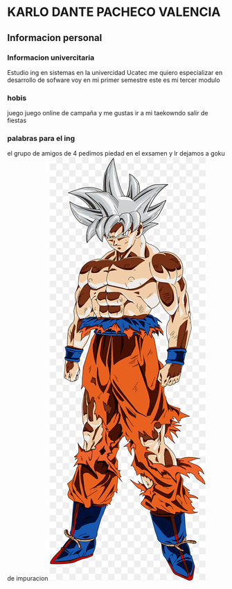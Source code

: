 # KARLO DANTE PACHECO VALENCIA
## Informacion personal
### Informacion univercitaria 
Estudio ing en sistemas en la univercidad Ucatec me quiero especializar en desarrollo de sofware voy en mi primer semestre este es mi tercer modulo 
### hobis 
juego juego online de campaña y me gustas ir a mi taekowndo salir de fiestas 
### palabras para el ing
el grupo de amigos de 4 pedimos piedad en el exsamen y lr dejamos a goku de impuracion 
![foto](imagenes/goku.png) 
